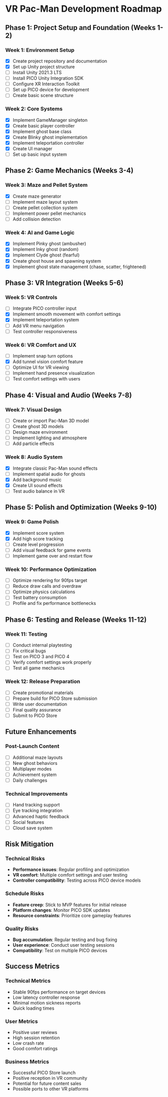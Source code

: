 # VR Pac-Man Development Roadmap

## Phase 1: Project Setup and Foundation (Weeks 1-2)

### Week 1: Environment Setup
- [x] Create project repository and documentation
- [x] Set up Unity project structure
- [ ] Install Unity 2021.3 LTS
- [ ] Install PICO Unity Integration SDK
- [ ] Configure XR Interaction Toolkit
- [ ] Set up PICO device for development
- [ ] Create basic scene structure

### Week 2: Core Systems
- [x] Implement GameManager singleton
- [x] Create basic player controller
- [x] Implement ghost base class
- [x] Create Blinky ghost implementation
- [x] Implement teleportation controller
- [x] Create UI manager
- [ ] Set up basic input system

## Phase 2: Game Mechanics (Weeks 3-4)

### Week 3: Maze and Pellet System
- [x] Create maze generator
- [ ] Implement maze layout system
- [ ] Create pellet collection system
- [ ] Implement power pellet mechanics
- [ ] Add collision detection

### Week 4: AI and Game Logic
- [x] Implement Pinky ghost (ambusher)
- [x] Implement Inky ghost (random)
- [x] Implement Clyde ghost (fearful)
- [x] Create ghost house and spawning system
- [x] Implement ghost state management (chase, scatter, frightened)

## Phase 3: VR Integration (Weeks 5-6)

### Week 5: VR Controls
- [ ] Integrate PICO controller input
- [x] Implement smooth movement with comfort settings
- [x] Implement teleportation system
- [ ] Add VR menu navigation
- [ ] Test controller responsiveness

### Week 6: VR Comfort and UX
- [ ] Implement snap turn options
- [x] Add tunnel vision comfort feature
- [ ] Optimize UI for VR viewing
- [ ] Implement hand presence visualization
- [ ] Test comfort settings with users

## Phase 4: Visual and Audio (Weeks 7-8)

### Week 7: Visual Design
- [ ] Create or import Pac-Man 3D model
- [ ] Create ghost 3D models
- [ ] Design maze environment
- [ ] Implement lighting and atmosphere
- [ ] Add particle effects

### Week 8: Audio System
- [x] Integrate classic Pac-Man sound effects
- [ ] Implement spatial audio for ghosts
- [x] Add background music
- [x] Create UI sound effects
- [ ] Test audio balance in VR

## Phase 5: Polish and Optimization (Weeks 9-10)

### Week 9: Game Polish
- [x] Implement score system
- [x] Add high score tracking
- [ ] Create level progression
- [ ] Add visual feedback for game events
- [ ] Implement game over and restart flow

### Week 10: Performance Optimization
- [ ] Optimize rendering for 90fps target
- [ ] Reduce draw calls and overdraw
- [ ] Optimize physics calculations
- [ ] Test battery consumption
- [ ] Profile and fix performance bottlenecks

## Phase 6: Testing and Release (Weeks 11-12)

### Week 11: Testing
- [ ] Conduct internal playtesting
- [ ] Fix critical bugs
- [ ] Test on PICO 3 and PICO 4
- [ ] Verify comfort settings work properly
- [ ] Test all game mechanics

### Week 12: Release Preparation
- [ ] Create promotional materials
- [ ] Prepare build for PICO Store submission
- [ ] Write user documentation
- [ ] Final quality assurance
- [ ] Submit to PICO Store

## Future Enhancements

### Post-Launch Content
- [ ] Additional maze layouts
- [ ] New ghost behaviors
- [ ] Multiplayer modes
- [ ] Achievement system
- [ ] Daily challenges

### Technical Improvements
- [ ] Hand tracking support
- [ ] Eye tracking integration
- [ ] Advanced haptic feedback
- [ ] Social features
- [ ] Cloud save system

## Risk Mitigation

### Technical Risks
- **Performance issues**: Regular profiling and optimization
- **VR comfort**: Multiple comfort settings and user testing
- **Controller compatibility**: Testing across PICO device models

### Schedule Risks
- **Feature creep**: Stick to MVP features for initial release
- **Platform changes**: Monitor PICO SDK updates
- **Resource constraints**: Prioritize core gameplay features

### Quality Risks
- **Bug accumulation**: Regular testing and bug fixing
- **User experience**: Conduct user testing sessions
- **Compatibility**: Test on multiple PICO devices

## Success Metrics

### Technical Metrics
- Stable 90fps performance on target devices
- Low latency controller response
- Minimal motion sickness reports
- Quick loading times

### User Metrics
- Positive user reviews
- High session retention
- Low crash rate
- Good comfort ratings

### Business Metrics
- Successful PICO Store launch
- Positive reception in VR community
- Potential for future content sales
- Possible ports to other VR platforms